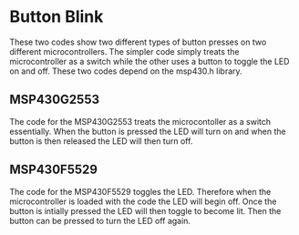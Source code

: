 # Button Blink
These two codes show two different types of button presses on two different microcontrollers. The simpler code simply treats the microcontroller as a switch while the other uses a button to toggle the LED on and off. These two codes depend on the msp430.h library. 

## MSP430G2553
The code for the MSP430G2553 treats the microcontoller as a switch essentially. When the button is pressed the LED will turn on and when the button is then released the LED will then turn off.

## MSP430F5529
The code for the MSP430F5529 toggles the LED. Therefore when the microcontroller is loaded with the code the LED will begin off. Once the button is intially pressed the LED will then toggle to become lit. Then the button can be pressed to turn the LED off again. 
